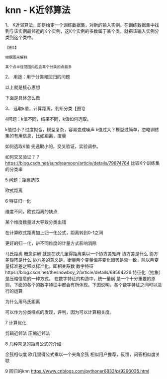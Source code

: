 # knn - K近邻算法

1、	K近邻算法，即是给定一个训练数据集，对新的输入实例，在训练数据集中找到与该实例最邻近的K个实例，这K个实例的多数属于某个类，就把该输入实例分类到这个类中。

	【图1】

	根据图来解释

	某个点半径范围内包含某个分类的点最多

2、	用途：用于分类和回归的问题

以上就是核心思想

下面是具体怎么做

3、 选取k值，计算距离，判断分类【图1】

4问题：k值不同，结果不同，k值如何选取。

k值过小？过度拟合，模型复杂，容易变成噪声
k值过大？模型过简单，忽略训练集的有用信息，比如距离，度量

如何选取K值
先选取小的，交叉验证，实验调参。

如何交叉验证？？https://blog.csdn.net/sundreamoon/article/details/79874764
比较K个训练集的分类率

5 问题：距离选取

欧式距离

6 特征归一化

维度不同，欧式距离的缺点

某个维度数量过大导致分类出错

在计算欧式距离加上归一化公式，距离转到0-1之间

更好的归一化，讲不同维度的计量方式影响消除

马氏距离
概念讲解
就是在欧几里得距离乘以一个协方差矩阵
协方差是什么
协方差矩阵是什么
协方差的意义是，衡量两个变量偏差变化趋势是否一致，除以两变量标准差之积以标准化，即相关系数
数字特征https://blog.csdn.net/thesnowboy_2/article/details/69564226
特征化（抽象）是压缩信息的一种方式。
在数字特征的构造中，统一量纲 是一个十分重要的原则，下面的各个的数字特征中都会有所体现。下图说明，各个数字特征之间可以进行的运算

为什么用马氏距离

可以作为分类噪点的发现，评判，因为可以计算相关度。




7 计算优化

剪辑近邻法
压缩近邻法

8 几种常见的距离公式的介绍

余弦相似度
欧几里得公式乘以一个夹角余弦
相似用户推荐，反馈，问答相似度关联


9 回归的knn
https://www.cnblogs.com/pythoner6833/p/9296035.html